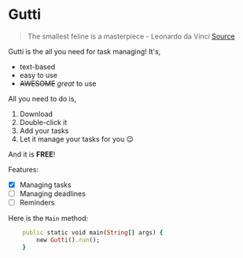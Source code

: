 # Gutti

> The smallest feline is a masterpiece - Leonardo da Vinci [Source](https://www.laphamsquarterly.org/roundtable/old-master-cats#:~:text=One%20great%20artist%20who%20did,a%20feature%20of%20a%20painting.)

Gutti is the all you need for task managing! It's,
- text-based
- easy to use
- ~~AWESOME~~  *great* to use

All you need to do is,
1. Download
2. Double-click it
3. Add your tasks
4. Let it manage your tasks for you 😉 

And it is **FREE**!

Features:
- [X] Managing tasks
- [ ] Managing deadlines
- [ ] Reminders

Here is the `Main` method:

```ruby
    public static void main(String[] args) {
        new Gutti().run();
    }
```
